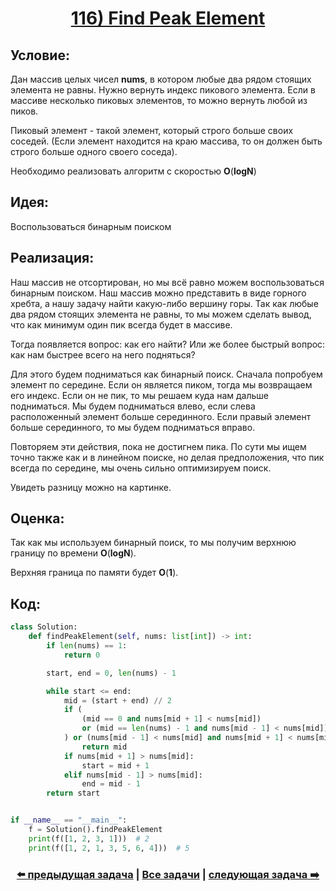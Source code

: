 <div align='center'>
<h1><a href='https://leetcode.com/problems/find-peak-element/description/'><strong>116) Find Peak Element</strong></a></h1>
</div>

## **Условие:**

Дан массив целых чисел **nums**, в котором любые два рядом стоящих элемента не равны. Нужно вернуть индекс пикового элемента. Если в массиве несколько пиковых элементов, то можно вернуть любой из пиков.

Пиковый элемент - такой элемент, который строго больше своих соседей. (Если элемент находится на краю массива, то он должен быть строго больше одного своего соседа).

Необходимо реализовать алгоритм с скоростью **O**(**logN**)

## **Идея:**

Воспользоваться бинарным поиском

## **Реализация:**

Наш массив не отсортирован, но мы всё равно можем воспользоваться бинарным поиском. Наш массив можно представить в виде горного хребта, а нашу задачу найти какую-либо вершину горы. Так как любые два рядом стоящих элемента не равны, то мы можем сделать вывод, что как минимум один пик всегда будет в массиве.

Тогда появляется вопрос: как его найти? Или же более быстрый вопрос: как нам быстрее всего на него подняться?

Для этого будем подниматься как бинарный поиск. Сначала попробуем элемент по середине. Если он является пиком, тогда мы возвращаем его индекс. Если он не пик, то мы решаем куда нам дальше подниматься. Мы будем подниматься влево, если слева расположенный элемент больше серединного. Если правый элемент больше серединного, то мы будем подниматься вправо.

Повторяем эти действия, пока не достигнем пика. По сути мы ищем точно также как и в линейном поиске, но делая предположения, что пик всегда по середине, мы очень сильно оптимизируем поиск.

Увидеть разницу можно на картинке.



## **Оценка:**

Так как мы используем бинарный поиск, то мы получим верхнюю границу по времени **O**(**logN**).

Верхняя граница по памяти будет **O**(**1**).

## Код:
```python
class Solution:
    def findPeakElement(self, nums: list[int]) -> int:
        if len(nums) == 1:
            return 0

        start, end = 0, len(nums) - 1

        while start <= end:
            mid = (start + end) // 2
            if (
                (mid == 0 and nums[mid + 1] < nums[mid])
                or (mid == len(nums) - 1 and nums[mid - 1] < nums[mid])
            ) or (nums[mid - 1] < nums[mid] and nums[mid + 1] < nums[mid]):
                return mid
            if nums[mid + 1] > nums[mid]:
                start = mid + 1
            elif nums[mid - 1] > nums[mid]:
                end = mid - 1
        return start


if __name__ == "__main__":
    f = Solution().findPeakElement
    print(f([1, 2, 3, 1]))  # 2
    print(f([1, 2, 1, 3, 5, 6, 4]))  # 5

```

<div align='center'><h3><a href='https://github.com/TAskMAster339/PythonAlgorithms/tree/main/115.Search%20a%202D%20Matrix'>⬅️ предыдущая задача</a>&nbsp;|&nbsp;<a href='https://github.com/TAskMAster339/PythonAlgorithms/tree/main/README.md'>Все задачи</a>&nbsp;|&nbsp;<a href='https://github.com/TAskMAster339/PythonAlgorithms/tree/main/117.Search%20in%20Rotated%20Sorted%20Array'>следующая задача ➡️</a></h3></div>